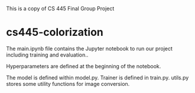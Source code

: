 This is a copy of CS 445 Final Group Project

# cs445-colorization

The main.ipynb file contains the Jupyter notebook to run our project including training and evaluation..

Hyperparameters are defined at the beginning of the notebook. 

The model is defined within model.py. Trainer is defined in train.py. utils.py stores some utility functions for image conversion.
